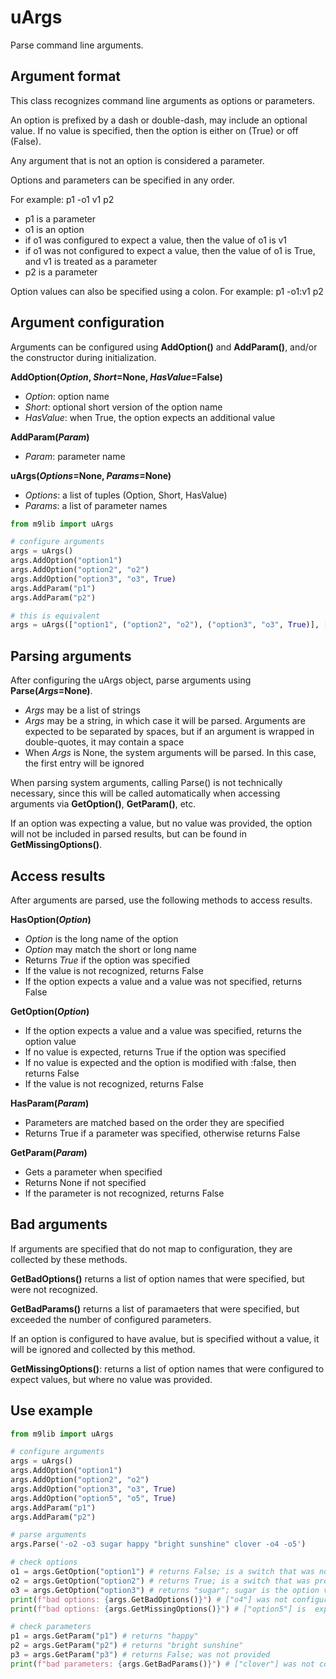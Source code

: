 # uArgs

Parse command line arguments.

## Argument format

This class recognizes command line arguments as options or parameters.

An option is prefixed by a dash or double-dash, may include an optional value.  If no value is specified, then the option is either on (True) or off (False).

Any argument that is not an option is considered a parameter.

Options and parameters can be specified in any order.

For example: p1 -o1 v1 p2
  - p1 is a parameter
  - o1 is an option
  - if o1 was configured to expect a value, then the value of o1 is v1
  - if o1 was not configured to expect a value, then the value of o1 is True, and v1 is treated as a parameter
  - p2 is a parameter

Option values can also be specified using a colon.  For example: p1 -o1:v1 p2

## Argument configuration

Arguments can be configured using **AddOption()** and **AddParam()**, and/or the constructor during initialization.

**AddOption(*Option*, *Short*=None, *HasValue*=False)**
- *Option*: option name
- *Short*: optional short version of the option name
- *HasValue*: when True, the option expects an additional value

**AddParam(*Param*)**
- *Param*: parameter name

**uArgs(*Options*=None, *Params*=None)**
- *Options*: a list of tuples (Option, Short, HasValue)
- *Params*: a list of parameter names
  
```python
from m9lib import uArgs

# configure arguments
args = uArgs()
args.AddOption("option1")
args.AddOption("option2", "o2")
args.AddOption("option3", "o3", True)
args.AddParam("p1")
args.AddParam("p2")

# this is equivalent
args = uArgs(["option1", ("option2", "o2"), ("option3", "o3", True)], ["p1", "p2"])
```

## Parsing arguments

After configuring the uArgs object, parse arguments using **Parse(*Args*=None)**.
- *Args* may be a list of strings
- *Args* may be a string, in which case it will be parsed.  Arguments are expected to be separated by spaces, but if an argument is wrapped in double-quotes, it may contain a space
- When *Args* is None, the system arguments will be parsed.  In this case, the first entry will be ignored

When parsing system arguments, calling Parse() is not technically necessary, since this will be called automatically when accessing arguments via **GetOption()**, **GetParam()**, etc.

If an option was expecting a value, but no value was provided, the option will not be included in parsed results, but can be found in **GetMissingOptions()**.

## Access results

After arguments are parsed, use the following methods to access results.

**HasOption(*Option*)**
- *Option* is the long name of the option
- *Option* may match the short or long name
- Returns *True* if the option was specified
- If the value is not recognized, returns False
- If the option expects a value and a value was not specified, returns False

**GetOption(*Option*)**
- If the option expects a value and a value was specified, returns the option value
- If no value is expected, returns True if the option was specified
- If no value is expected and the option is modified with :false, then returns False
- If the value is not recognized, returns False

**HasParam(*Param*)**
- Parameters are matched based on the order they are specified
- Returns True if a parameter was specified, otherwise returns False

**GetParam(*Param*)**
- Gets a parameter when specified
- Returns None if not specified
- If the parameter is not recognized, returns False

## Bad arguments

If arguments are specified that do not map to configuration, they are collected by these methods.

**GetBadOptions()** returns a list of option names that were specified, but were not recognized.

**GetBadParams()** returns a list of paramaeters that were specified, but exceeded the number of configured parameters.

If an option is configured to have avalue, but is specified without a value, it will be ignored and collected by this method.

**GetMissingOptions()**: returns a list of option names that were configured to expect values, but where no value was provided.

## Use example

```python
from m9lib import uArgs

# configure arguments
args = uArgs()
args.AddOption("option1")
args.AddOption("option2", "o2")
args.AddOption("option3", "o3", True)
args.AddOption("option5", "o5", True)
args.AddParam("p1")
args.AddParam("p2")

# parse arguments
args.Parse('-o2 -o3 sugar happy "bright sunshine" clover -o4 -o5')

# check options
o1 = args.GetOption("option1") # returns False; is a switch that was not provided
o2 = args.GetOption("option2") # returns True; is a switch that was provided
o3 = args.GetOption("option3") # returns "sugar"; sugar is the option value
print(f"bad options: {args.GetBadOptions()}") # ["o4"] was not configured
print(f"bad options: {args.GetMissingOptions()}") # ["option5"] is  expecting an option value

# check parameters
p1 = args.GetParam("p1") # returns "happy"
p2 = args.GetParam("p2") # returns "bright sunshine"
p3 = args.GetParam("p3") # returns False; was not provided
print(f"bad parameters: {args.GetBadParams()}") # ["clover"] was not configured
```
